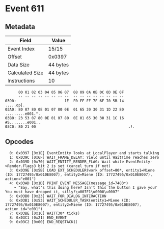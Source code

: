 # Event 611

## Metadata

| Field           | Value    |
|-----------------|----------|
| Event Index     | 15/15    |
| Offset          | 0x0397   |
| Data Size       | 44 bytes |
| Calculated Size | 44 bytes |
| Instructions    | 10       |

```
      00 01 02 03 04 05 06 07  08 09 0A 0B 0C 0D 0E 0F
      -- -- -- -- -- -- -- --  -- -- -- -- -- -- -- --
0390:                      1E  F0 FF FF 7F 6F 70 5B 14         .....op[.
03A0: 80 07 80 0E 01 07 80 0E  01 65 30 30 31 1D 22 80  .........e001.".
03B0: 23 53 07 80 0E 01 07 80  0E 01 65 30 30 31 1C 16  #S........e001..
03C0: 80 21 00                                          .!.             
```

## Opcodes

```
  0: 0x0397 [0x1E] EventEntity looks at LocalPlayer and starts talking
  1: 0x039C [0x6F] WAIT_FRAME_DELAY: Yield until WaitTime reaches zero
  2: 0x039D [0x70] WAIT_ENTITY_RENDER_FLAG: Wait while EventEntity->Render.Flags3 bit 2 is set (cancel turn if not)
  3: 0x039E [0x5B] LOAD_EXT_SCHEDULER(work_offset=80*, entity1=Miene (ID: 17727495/0x010E8007), entity2=Miene (ID: 17727495/0x010E8007), action="e001")
  4: 0x03AD [0x1D] PRINT_EVENT_MESSAGE(message_id=7483*)
    → "Say, what's this doing here? Isn't this the button I gave you? You must have dropped it, silly!\u007F1\u0000\u0007"
  5: 0x03B0 [0x23] WAIT_FOR_DIALOG_INTERACTION
  6: 0x03B1 [0x53] WAIT_SCHEDULER_TASK(entity1=Miene (ID: 17727495/0x010E8007), entity2=Miene (ID: 17727495/0x010E8007), action_id="e001")
  7: 0x03BE [0x1C] WAIT(30* ticks)
  8: 0x03C1 [0x21] END_EVENT
  9: 0x03C2 [0x00] END_REQSTACK()
```
